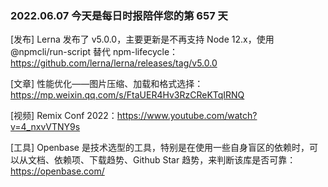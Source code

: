 ### 2022.06.07 今天是每日时报陪伴您的第 657 天

[发布] Lerna 发布了 v5.0.0，主要更新是不再支持 Node 12.x，使用 @npmcli/run-script 替代 npm-lifecycle：<https://github.com/lerna/lerna/releases/tag/v5.0.0>

[文章] 性能优化——图片压缩、加载和格式选择：<https://mp.weixin.qq.com/s/FtaUER4Hv3RzCReKTqIRNQ>

[视频] Remix Conf 2022：<https://www.youtube.com/watch?v=4_nxvVTNY9s>

[工具] Openbase 是技术选型的工具，特别是在使用一些自身盲区的依赖时，可以从文档、依赖项、下载趋势、Github Star 趋势，来判断该库是否可靠：<https://openbase.com/>
